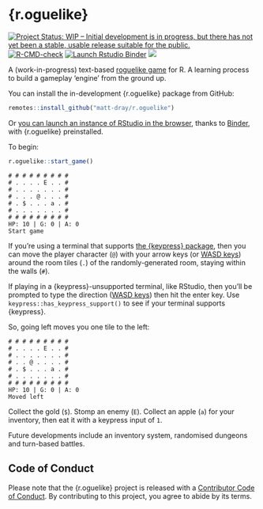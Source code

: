 
<!-- README.md is generated from README.Rmd. Please edit that file -->

# {r.oguelike}

<!-- badges: start -->

[![Project Status: WIP – Initial development is in progress, but there
has not yet been a stable, usable release suitable for the
public.](https://www.repostatus.org/badges/latest/wip.svg)](https://www.repostatus.org/#wip)
[![R-CMD-check](https://github.com/matt-dray/r.oguelike/workflows/R-CMD-check/badge.svg)](https://github.com/matt-dray/r.oguelike/actions)
[![Launch Rstudio
Binder](http://mybinder.org/badge_logo.svg)](https://mybinder.org/v2/gh/matt-dray/play-r.oguelike/main?urlpath=rstudio)
[![](https://img.shields.io/badge/@-...$..a....E...-black?style=flat&labelColor=white)](https://en.wikipedia.org/wiki/Roguelike)
<!-- badges: end -->

A (work-in-progress) text-based [roguelike
game](https://en.wikipedia.org/wiki/Roguelike) for R. A learning process
to build a gameplay ‘engine’ from the ground up.

You can install the in-development {r.oguelike} package from GitHub:

``` r
remotes::install_github("matt-dray/r.oguelike")
```

Or [you can launch an instance of RStudio in the
browser](https://mybinder.org/v2/gh/matt-dray/play-r.oguelike/main?urlpath=rstudio),
thanks to [Binder](https://mybinder.org/), with {r.oguelike}
preinstalled.

To begin:

``` r
r.oguelike::start_game()
```

    # # # # # # # # # 
    # . . . . E . . # 
    # . . . . . . . # 
    # . . . @ . . . # 
    # . $ . . . a . # 
    # . . . . . . . # 
    # # # # # # # # # 
    HP: 10 | G: 0 | A: 0
    Start game

If you’re using a terminal that supports [the {keypress}
package](https://github.com/gaborcsardi/keypress), then you can move the
player character (`@`) with your arrow keys (or [WASD
keys](https://en.wikipedia.org/wiki/Arrow_keys#WASD_keys)) around the
room tiles (`.`) of the randomly-generated room, staying within the
walls (`#`).

If playing in a {keypress}-unsupported terminal, like RStudio, then
you’ll be prompted to type the direction ([WASD
keys](https://en.wikipedia.org/wiki/Arrow_keys#WASD_keys)) then hit the
enter key. Use `keypress::has_keypress_support()` to see if your
terminal supports {keypress}.

So, going left moves you one tile to the left:

    # # # # # # # # # 
    # . . . . E . . # 
    # . . . . . . . # 
    # . . @ . . . . # 
    # . $ . . . a . # 
    # . . . . . . . # 
    # # # # # # # # # 
    HP: 10 | G: 0 | A: 0
    Moved left

Collect the gold (`$`). Stomp an enemy (`E`). Collect an apple (`a`) for
your inventory, then eat it with a keypress input of `1`.

Future developments include an inventory system, randomised dungeons and
turn-based battles.

## Code of Conduct

Please note that the {r.oguelike} project is released with a
[Contributor Code of
Conduct](https://contributor-covenant.org/version/2/0/CODE_OF_CONDUCT.html).
By contributing to this project, you agree to abide by its terms.
